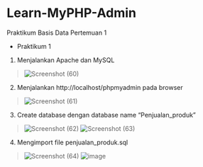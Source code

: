 # Learn-MyPHP-Admin
Praktikum Basis Data Pertemuan 1
- Praktikum 1
1. Menjalankan Apache dan MySQL
> ![Screenshot (60)](https://github.com/purinahdatul/Learn-MyPHP-Admin/assets/160198903/85fa2b79-36a9-4b90-8812-adefede1b2f8)
2. Menjalankan http://localhost/phpmyadmin pada browser
> ![Screenshot (61)](https://github.com/purinahdatul/Learn-MyPHP-Admin/assets/160198903/242a7aa6-433c-4263-8326-b9c8f7ddf062)
3. Create database dengan database name “Penjualan_produk”
> ![Screenshot (62)](https://github.com/purinahdatul/Learn-MyPHP-Admin/assets/160198903/4aca73f3-a84d-45b7-bebd-97c0c2f7789d)
> ![Screenshot (63)](https://github.com/purinahdatul/Learn-MyPHP-Admin/assets/160198903/961fff80-ae6e-4083-b7f6-db54ef840c7a)
4. Mengimport file penjualan_produk.sql
> ![Screenshot (64)](https://github.com/purinahdatul/Learn-MyPHP-Admin/assets/160198903/1c323408-a362-4c54-a73f-f8a92d5fc46d)
> ![image](https://github.com/purinahdatul/Learn-MyPHP-Admin/assets/160198903/254a3962-db2b-4cd5-9ef3-7206baf926c8)






